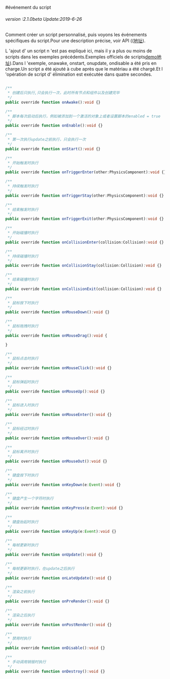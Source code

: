 #événement du script

###### *version :2.1.0beta   Update:2019-6-26*

Comment créer un script personnalisé, puis voyons les événements spécifiques du script.Pour une description précise, voir API (([地址](https://layaair.ldc.layabox.com/api2/Chinese/index.html?category=Core&class=laya.d3.component.Script3D)).

L 'ajout d' un script n 'est pas expliqué ici, mais il y a plus ou moins de scripts dans les exemples précédents.Exemples officiels de scripts[demo地址](https://layaair.ldc.layabox.com/demo2/?language=ch&category=3d&group=Script&name=ScriptDemo)).Dans l 'exemple, onawake, onstart, onupdate, ondisable a été pris en charge.Un script a été ajouté à cube après que le matériau a été chargé.Et l 'opération de script d' élimination est exécutée dans quatre secondes.


```typescript

/**
 * 创建后只执行,只会执行一次，此时所有节点和组件以及创建完毕
 */
public override function onAwake():void {}

/**
 * 脚本每次启动后执行，例如被添加到一个激活的对象上或者设置脚本的enabled = true
 */
public override function onEnable():void {}

/**
 * 第一次执行update之前执行，只会执行一次
 */
public override function onStart():void {}

/**
 * 开始触发时执行
 */
public override function onTriggerEnter(other:PhysicsComponent):void {}

/**
 * 持续触发时执行
 */
public override function onTriggerStay(other:PhysicsComponent):void {}

/**
 * 结束触发时执行
 */
public override function onTriggerExit(other:PhysicsComponent):void {}

/**
 * 开始碰撞时执行
 */
public override function onCollisionEnter(collision:Collision):void {}

/**
 * 持续碰撞时执行
 */
public override function onCollisionStay(collision:Collision):void {}

/**
 * 结束碰撞时执行
 */
public override function onCollisionExit(collision:Collision):void {}

/**
 * 鼠标按下时执行
 */
public override function onMouseDown():void {}

/**
 * 鼠标拖拽时执行
 */
public override function onMouseDrag():void {

}

/**
 * 鼠标点击时执行
 */
public override function onMouseClick():void {}

/**
 * 鼠标弹起时执行
 */
public override function onMouseUp():void {}

/**
 * 鼠标进入时执行
 */
public override function onMouseEnter():void {}

/**
 * 鼠标经过时执行
 */
public override function onMouseOver():void {}

/**
 * 鼠标离开时执行
 */
public override function onMouseOut():void {}

/**
 * 键盘按下时执行
 */
public override function onKeyDown(e:Event):void {}

/**
 * 键盘产生一个字符时执行
 */
public override function onKeyPress(e:Event):void {}

/**
 * 键盘抬起时执行
 */
public override function onKeyUp(e:Event):void {}

/**
 * 每帧更新时执行
 */
public override function onUpdate():void {}

/**
 * 每帧更新时执行，在update之后执行
 */
public override function onLateUpdate():void {}

/**
 * 渲染之前执行
 */
public override function onPreRender():void {}

/**
 * 渲染之后执行
 */
public override function onPostRender():void {}

/**
 * 禁用时执行
 */
public override function onDisable():void {}

/**
 * 手动调用销毁时执行
 */
public override function onDestroy():void {}
```






